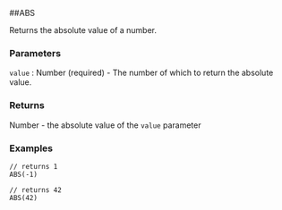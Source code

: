 ##ABS

Returns the absolute value of a number.

### Parameters
`value` : Number (required) - The number of which to return the absolute value.

### Returns
Number - the absolute value of the `value` parameter 

### Examples
```
// returns 1
ABS(-1)
```

```
// returns 42
ABS(42)
```